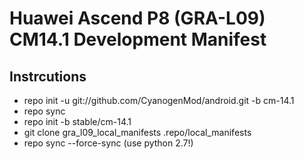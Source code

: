 # Huawei Ascend P8 (GRA-L09) CM14.1 Development Manifest
## Instrcutions
- repo init -u git://github.com/CyanogenMod/android.git -b cm-14.1
- repo sync
- repo init -b stable/cm-14.1
- git clone gra_l09_local_manifests .repo/local_manifests
- repo sync --force-sync (use python 2.7!)
